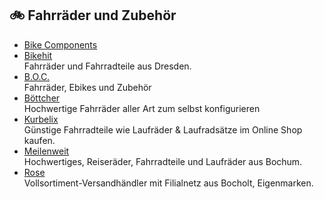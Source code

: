 ## 🚲 Fahrräder und Zubehör
* [Bike Components](https://bike-components.de)
* [Bikehit](https://www.bikehit.de)\
Fahrräder und Fahrradteile aus Dresden.
* [B.O.C.](https://boc24.de/) \
Fahrräder, Ebikes und Zubehör
* [Böttcher](https://www.boettcher-fahrraeder.de/) \
Hochwertige Fahrräder aller Art zum selbst konfigurieren
* [Kurbelix](https://kurbelix.de)\
Günstige Fahrradteile wie Laufräder & Laufradsätze im Online Shop kaufen.
* [Meilenweit](https://www.meilenweit.net/)\
Hochwertiges, Reiseräder, Fahrradteile und Laufräder aus Bochum.
* [Rose](https://www.rosebikes.de/)\
Vollsortiment-Versandhändler mit Filialnetz aus Bocholt, Eigenmarken.
